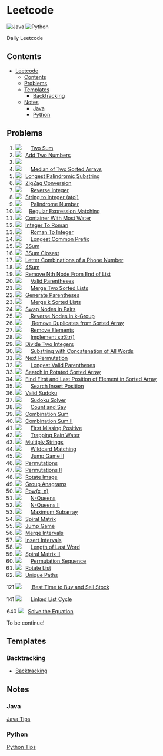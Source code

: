 # Leetcode

![Java](https://img.shields.io/badge/Language-Java-red.svg)  ![Python](https://img.shields.io/badge/Language-Python-blue.svg)

Daily Leetcode



## Contents

<!--ts-->
   * [Leetcode](#leetcode)
      * [Contents](#contents)
      * [Problems](#problems)
      * [Templates](#templates)
         * [Backtracking](#backtracking)
      * [Notes](#notes)
         * [Java](#java)
         * [Python](#python)

<!-- Added by: weiyizhi, at: 2020年12月28日 星期一 16时22分55秒 CST -->

<!--te-->



## Problems

1. ![](https://img.shields.io/badge/-Easy-%235cb85c.svg)&ensp; &ensp;&ensp;[Two Sum](Solved/1-Two-Sum/Two-Sum.md)
2. ![](https://img.shields.io/badge/-Medium-%23FFA500.svg)&ensp; [Add Two Numbers](Solved/2-Add-Two-Numbers/Add-Two-Numbers.md)
3. ![](https://img.shields.io/badge/-Medium-%23FFA500.svg) 
4. ![](https://img.shields.io/badge/-Hard-red.svg)&ensp;&ensp;&ensp; [Median of Two Sorted Arrays](https://leetcode.com/problems/median-of-two-sorted-arrays)  
5. ![](https://img.shields.io/badge/-Medium-%23FFA500.svg) &ensp;[Longest Palindromic Substring](Solved/5-Longest-Palindromic-Substring/Longest-Palindromic-Substring.md)
6. ![](https://img.shields.io/badge/-Medium-%23FFA500.svg) &ensp;[ZigZag Conversion](Solved/6-ZigZag-Conversion/ZigZag-Conversion.md)
7. ![](https://img.shields.io/badge/-Easy-%235cb85c.svg) &ensp;&ensp;&ensp;[Reverse Integer](Solved/7-Reverse-Integer/Reverse-Integer.md)
8. ![](https://img.shields.io/badge/-Medium-%23FFA500.svg) &ensp;[String to Integer (atoi)](Solved/8-String-to-Integer/String-to-Integer.md)
9. ![](https://img.shields.io/badge/-Easy-%235cb85c.svg)&ensp;&ensp;&ensp; [Palindrome Number](Solved/9-Palindrome-Number/Palindrome-Number.md)
10. ![](https://img.shields.io/badge/-Hard-red.svg)&ensp;&ensp;&ensp;[Regular Expression Matching](https://leetcode.com/problems/regular-expression-matching)
11. ![](https://img.shields.io/badge/-Medium-%23FFA500.svg)&ensp; [Container With Most Water](Solved/11-Container-With-Most-Water/Container-With-Most-Water.md)
12. ![](https://img.shields.io/badge/-Medium-%23FFA500.svg) &ensp;[Integer To Roman](Solved/12-Integer-To-Roman/Integer-To-Roman.md)
13. ![](https://img.shields.io/badge/-Easy-%235cb85c.svg)&ensp;&ensp;&ensp; [Roman To Integer](Solved/13-Roman-To-Integer/Roman-To-Integer.md)
14. ![](https://img.shields.io/badge/-Easy-%235cb85c.svg) &ensp;&ensp;&ensp;[Longest Common Prefix](Solved/14-Longest-Common-Prefix/Longest-Common-Prefix.md)
15. ![](https://img.shields.io/badge/-Medium-%23FFA500.svg)&ensp; [3Sum](Solved/15-3Sum/3Sum.md)
16. ![](https://img.shields.io/badge/-Medium-%23FFA500.svg) &ensp;[3Sum Closest](Solved/16-3Sum-Closest/3Sum-Closest.md)
17. ![](https://img.shields.io/badge/-Medium-%23FFA500.svg) &ensp;[Letter Combinations of a Phone Number](Solved/17-Letter-Combinations-of-a-Phone-Number/Letter-Combinations-of-a-Phone-Number.md)
18. ![](https://img.shields.io/badge/-Medium-%23FFA500.svg) &ensp;[4Sum](Solved/18-4Sum/4Sum.md)
19. ![](https://img.shields.io/badge/-Medium-%23FFA500.svg) &ensp;[Remove Nth Node From End of List](Solved/19-Remove-Nth-Node-From-End-of-List/Remove-Nth-Node-From-End-of-List.md)  
20. ![](https://img.shields.io/badge/-Easy-%235cb85c.svg) &ensp;&ensp;&ensp;[Valid Parentheses](Solved/20-Valid-Parentheses/Valid-Parentheses.md)  
21. ![](https://img.shields.io/badge/-Easy-%235cb85c.svg) &ensp;&ensp;&ensp;[Merge Two Sorted Lists](Solved/21-Merge-Two-Sorted-Lists/Merge-Two-Sorted-Lists.md)  
22. ![](https://img.shields.io/badge/-Medium-%23FFA500.svg) &ensp;[Generate Parentheses](Solved/22-Generate-Parentheses/Generate-Parentheses.md)  
23. ![](https://img.shields.io/badge/-Hard-red.svg)&ensp;&ensp;&ensp; [Merge k Sorted Lists](https://leetcode.com/problems/merge-k-sorted-lists)  
24. ![](https://img.shields.io/badge/-Medium-%23FFA500.svg) &ensp;[Swap Nodes in Pairs](Solved/24-Swap-Nodes-in-Pairs/Swap-Nodes-in-Pairs.md)  
25. ![](https://img.shields.io/badge/-Hard-red.svg)&ensp;&ensp;&ensp;[ Reverse Nodes in k-Group](https://leetcode.com/problems/reverse-nodes-in-k-group)  
26. ![](https://img.shields.io/badge/-Easy-%235cb85c.svg) &ensp;&ensp;&ensp;[ Remove Duplicates from Sorted Array](Solved/26-Remove-Duplicates-from-Sorted-Array/Remove-Duplicates-from-Sorted-Array.md)  
27. ![](https://img.shields.io/badge/-Easy-%235cb85c.svg) &ensp;&ensp;&ensp;[Remove Elements](Solved/27-Remove-Elements/Remove-Elements.md)
28. ![](https://img.shields.io/badge/-Easy-%235cb85c.svg)&ensp;&ensp;&ensp; [Implement strStr()](Solved/28-Implement-strStr()/Implement-strStr().md)  
29. ![](https://img.shields.io/badge/-Medium-%23FFA500.svg) &ensp;[Divide Two Integers](Solved/29-Divide-Two-Integers/Divide-Two-Integers.md)  
30. ![](https://img.shields.io/badge/-Hard-red.svg) &ensp;&ensp;&ensp;[Substring with Concatenation of All Words](https://leetcode.com/problems/substring-with-concatenation-of-all-words)
31. ![](https://img.shields.io/badge/-Medium-%23FFA500.svg) &ensp;[Next Permutation](Solved/31-Next-Permutation/Next-Permutation.md)
32. ![](https://img.shields.io/badge/-Hard-red.svg) &ensp;&ensp;&ensp;[Longest Valid Parentheses](https://leetcode.com/problems/longest-valid-parentheses)  
33. ![](https://img.shields.io/badge/-Medium-%23FFA500.svg) &ensp;[Search in Rotated Sorted Array](Solved/32-Search-in-Rotated-Sorted-Array/Search-in-Rotated-Sorted-Array.md)
34. ![](https://img.shields.io/badge/-Medium-%23FFA500.svg) &ensp;[Find First and Last Position of Element in Sorted Array](Solved/34-Find-First-and-Last-Position-of-Element-in-Sorted-Array/Find-First-and-Last-Position-of-Element-in-Sorted-Array.md)
35. ![](https://img.shields.io/badge/-Easy-%235cb85c.svg) &ensp;&ensp;&ensp;[Search Insert Position](Solved/35-Search-Insert-Position/Search-Insert-Position.md)
36. ![](https://img.shields.io/badge/-Medium-%23FFA500.svg) &ensp;[Valid Sudoku](Solved/36-Valid-Sudoku/Valid-Sudoku.md)
37. ![](https://img.shields.io/badge/-Hard-red.svg) &ensp;&ensp;&ensp;[Sudoku Solver](https://leetcode.com/problems/sudoku-solver)
38. ![](https://img.shields.io/badge/-Easy-%235cb85c.svg) &ensp;&ensp;&ensp;[Count and Say](Solved/38-Count-and-Say/Count-and-Say.md)
39. ![](https://img.shields.io/badge/-Medium-%23FFA500.svg) &ensp;[Combination Sum](Solved/39-Combination-Sum/Combination-Sum.md)
40. ![](https://img.shields.io/badge/-Medium-%23FFA500.svg) &ensp;[Combination Sum II](Solved/40-Combination-Sum-II/Combination-Sum-II.md)
41. ![](https://img.shields.io/badge/-Hard-red.svg) &ensp;&ensp;&ensp;[First Missing Positive](https://leetcode.com/problems/first-missing-positive)
42. ![](https://img.shields.io/badge/-Hard-red.svg) &ensp;&ensp;&ensp;[Trapping Rain Water](https://leetcode.com/problems/trapping-rain-water) 
43. ![](https://img.shields.io/badge/-Medium-%23FFA500.svg) &ensp;[Multiply Strings](Solved/43-Multiply-Strings/Multiply-Strings.md)
44. ![](https://img.shields.io/badge/-Hard-red.svg) &ensp;&ensp;&ensp;[Wildcard Matching](https://leetcode.com/problems/wildcard-matching)
45. ![](https://img.shields.io/badge/-Hard-red.svg) &ensp;&ensp;&ensp;[Jump Game II](https://leetcode.com/problems/jump-game-ii)  
46. ![](https://img.shields.io/badge/-Medium-%23FFA500.svg) &ensp;[Permutations](Solved/46-Permutations/Permutations.md)
47. ![](https://img.shields.io/badge/-Medium-%23FFA500.svg) &ensp;[Permutations II](Solved/47-Permutations-II/Permutations-II.md)
48. ![](https://img.shields.io/badge/-Medium-%23FFA500.svg) &ensp;[Rotate Image](Solved/48-Rotate-Image/Rotate-Image.md)
49. ![](https://img.shields.io/badge/-Medium-%23FFA500.svg) &ensp;[Group Anagrams](Solved/49-Group-Anagrams/Group-Anagrams.md)
50. ![](https://img.shields.io/badge/-Medium-%23FFA500.svg) &ensp;[Pow(x, n)](Solved/50-powx-n/powx-n.md)
51. ![](https://img.shields.io/badge/-Hard-red.svg) &ensp;&ensp;&ensp;[N-Queens](https://leetcode.com/problems/n-queens)  
52. ![](https://img.shields.io/badge/-Hard-red.svg) &ensp;&ensp;&ensp;[N-Queens II](https://leetcode.com/problems/n-queens-ii)  
53. ![](https://img.shields.io/badge/-Easy-%235cb85c.svg) &ensp;&ensp;&ensp;[Maximum Subarray](Solved/53-Maximum-Subarray/Maximum-Subarray.md)
54. ![](https://img.shields.io/badge/-Medium-%23FFA500.svg)&ensp; [Spiral Matrix](Solved/54-Spiral-Matrix/Spiral-Matrix.md)
55. ![](https://img.shields.io/badge/-Medium-%23FFA500.svg)&ensp; [Jump Game](Solved/55-Jump-Game/Jump-Game.md)
56. ![](https://img.shields.io/badge/-Medium-%23FFA500.svg)&ensp; [Merge Intervals](Solved/56-Merge-Intervals/Merge-Intervals.md)
57. ![](https://img.shields.io/badge/-Medium-%23FFA500.svg)&ensp; [Insert Intervals](Solved/57-Insert-Intervals/Insert-Intervals.md)
58. ![](https://img.shields.io/badge/-Easy-%235cb85c.svg) &ensp;&ensp;&ensp;[Length of Last Word](Solved/58-Length-of-Last-Word/Length-of-Last-Word.md)
59. ![](https://img.shields.io/badge/-Medium-%23FFA500.svg)&ensp; [Spiral Matrix II](Solved/59-Spiral-Matrix-II/Spiral-Matrix-II.md)
60. ![](https://img.shields.io/badge/-Hard-red.svg) &ensp;&ensp;&ensp;[Permutation Sequence](https://leetcode.com/problems/permutation-sequence)
61. ![](https://img.shields.io/badge/-Medium-%23FFA500.svg)&ensp; [Rotate List](Solved/61-Rotate-List/Rotate-List.md)
62. ![](https://img.shields.io/badge/-Medium-%23FFA500.svg)&ensp; [Unique Paths](Solved/62-Unique-Paths/Unique-Paths.md)









121 ![](https://img.shields.io/badge/-Easy-%235cb85c.svg) &ensp;&ensp;&ensp;[ Best Time to Buy and Sell Stock](Solved/121-Best-Time-to-Buy-and-Sell-Stock/Best-Time-to-Buy-and-Sell-Stock.md)  



141 ![](https://img.shields.io/badge/-Easy-%235cb85c.svg) &ensp;&ensp;&ensp;[Linked List Cycle](Solved/141-Linked-List-Cycle/Linked-List-Cycle.md)  



640 ![](https://img.shields.io/badge/-Medium-%23FFA500.svg)&ensp; [Solve the Equation](Solved/640-Solve-the-Equation/Solve-the-Equation.md)



To be continue!



## Templates

### Backtracking

- [Backtracking](Templates/Backtracking.md)



## Notes

### Java

[Java Tips](Java/Java.md)



### Python

[Python Tips](Python/Python.md)